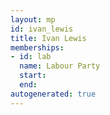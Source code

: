 ```yaml
---
layout: mp
id: ivan_lewis
title: Ivan Lewis
memberships:
- id: lab
  name: Labour Party
  start: 
  end: 
autogenerated: true
---
```

